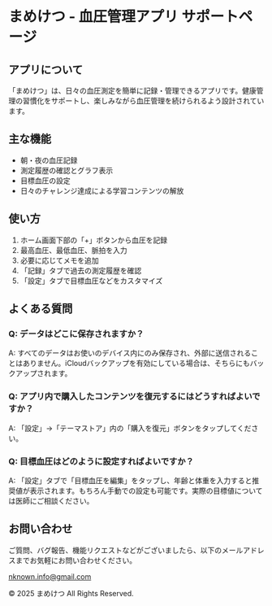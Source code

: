 # まめけつ - 血圧管理アプリ サポートページ

## アプリについて

「まめけつ」は、日々の血圧測定を簡単に記録・管理できるアプリです。健康管理の習慣化をサポートし、楽しみながら血圧管理を続けられるよう設計されています。

## 主な機能

- 朝・夜の血圧記録
- 測定履歴の確認とグラフ表示
- 目標血圧の設定
- 日々のチャレンジ達成による学習コンテンツの解放

## 使い方

1. ホーム画面下部の「+」ボタンから血圧を記録
2. 最高血圧、最低血圧、脈拍を入力
3. 必要に応じてメモを追加
4. 「記録」タブで過去の測定履歴を確認
5. 「設定」タブで目標血圧などをカスタマイズ

## よくある質問

### Q: データはどこに保存されますか？
A: すべてのデータはお使いのデバイス内にのみ保存され、外部に送信されることはありません。iCloudバックアップを有効にしている場合は、そちらにもバックアップされます。

### Q: アプリ内で購入したコンテンツを復元するにはどうすればよいですか？
A: 「設定」→「テーマストア」内の「購入を復元」ボタンをタップしてください。

### Q: 目標血圧はどのように設定すればよいですか？
A: 「設定」タブで「目標血圧を編集」をタップし、年齢と体重を入力すると推奨値が表示されます。もちろん手動での設定も可能です。実際の目標値については医師にご相談ください。

## お問い合わせ

ご質問、バグ報告、機能リクエストなどがございましたら、以下のメールアドレスまでお気軽にお問い合わせください。

[nknown.info@gmail.com](nknown.info@gmail.com)

© 2025 まめけつ All Rights Reserved.
